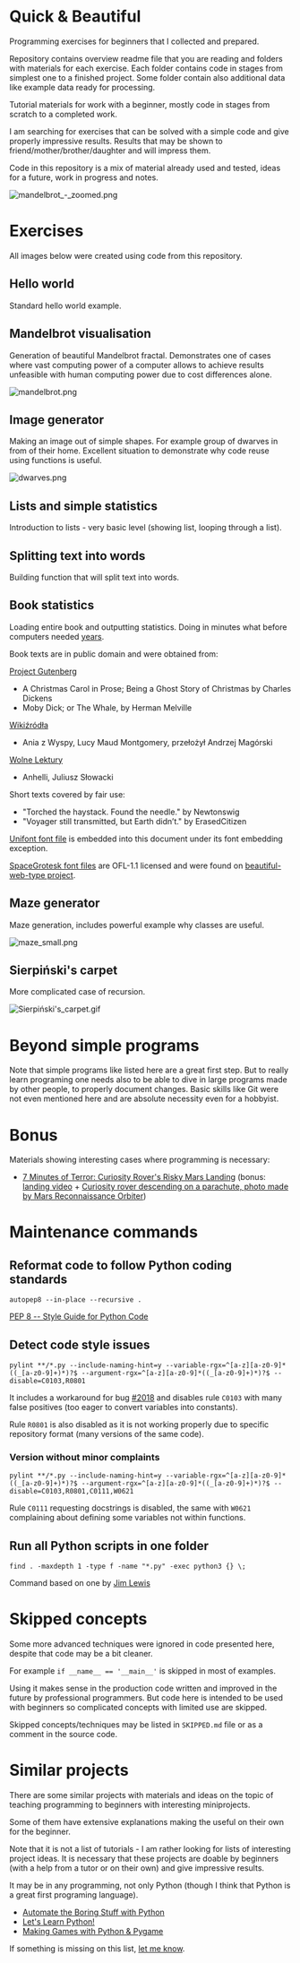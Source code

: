 # Quick & Beautiful

Programming exercises for beginners that I collected and prepared.

Repository contains overview readme file that you are reading and folders with materials for each exercise. Each folder contains code in stages from simplest one to a finished project. Some folder contain also additional data like example data ready for processing.

Tutorial materials for work with a beginner, mostly code in stages from scratch to a completed work.

I am searching for exercises that can be solved with a simple code and give properly impressive results. Results that may be
shown to friend/mother/brother/daughter and will impress them.

Code in this repository is a mix of material already used and tested, ideas for a future, work in progress and notes.

![mandelbrot_-_zoomed.png](mandelbrot_-_zoomed.png)

# Exercises

All images below were created using code from this repository.

## Hello world

Standard hello world example.

## Mandelbrot visualisation

Generation of beautiful Mandelbrot fractal. Demonstrates one of cases where vast computing power of a computer allows to achieve results unfeasible with human computing power due to cost differences alone.

![mandelbrot.png](mandelbrot.png)

## Image generator

Making an image out of simple shapes. For example group of dwarves in from of their home. Excellent situation to demonstrate why code reuse using functions is useful.

![dwarves.png](dwarves.png)

## Lists and simple statistics

Introduction to lists - very basic level (showing list, looping through a list).

## Splitting text into words

Building function that will split text into words.

## Book statistics

Loading entire book and outputting statistics. Doing in minutes what before computers needed [years](https://en.wikipedia.org/wiki/Concordance_(publishing)).

Book texts are in public domain and were obtained from:

[Project Gutenberg](http://www.gutenberg.org/)

* A Christmas Carol in Prose; Being a Ghost Story of Christmas by Charles Dickens
* Moby Dick; or The Whale, by Herman Melville

[Wikiźródła](https://pl.wikisource.org/)

* Ania z Wyspy, Lucy Maud Montgomery, przełożył Andrzej Magórski

[Wolne Lektury](https://wolnelektury.pl/)

* Anhelli, Juliusz Słowacki

Short texts covered by fair use:

* "Torched the haystack. Found the needle." by Newtonswig
* "Voyager still transmitted, but Earth didn’t." by ErasedCitizen

[Unifont font file](http://unifoundry.com/unifont/index.html) is embedded into this document under its font embedding exception.

[SpaceGrotesk font files](https://github.com/floriankarsten/space-grotesk) are OFL-1.1 licensed and were found on [beautiful-web-type project](https://github.com/ubuwaits/beautiful-web-type).

## Maze generator

Maze generation, includes powerful example why classes are useful.

![maze_small.png](maze_small.png)

## Sierpiński's carpet

More complicated case of recursion.

![Sierpiński's_carpet.gif](Sierpiński's_carpet.gif)

# Beyond simple programs

Note that simple programs like listed here are a great first step. But to really learn programing one needs also to be able to dive in large programs made by other people, to properly document changes. Basic skills like Git were not even mentioned here and are absolute necessity even for a hobbyist.

# Bonus

Materials showing interesting cases where programming is necessary:

* [7 Minutes of Terror: Curiosity Rover's Risky Mars Landing](https://www.youtube.com/watch?v=h2I8AoB1xgU) (bonus: [landing video](https://www.youtube.com/watch?v=svUJdzMHwmM) + [Curiosity rover descending on a parachute, photo made by Mars Reconnaissance Orbiter](https://www.jpl.nasa.gov/spaceimages/details.php?id=PIA15978))

# Maintenance commands

## Reformat code to follow Python coding standards

`autopep8 --in-place --recursive .`

[PEP 8 -- Style Guide for Python Code](https://www.python.org/dev/peps/pep-0008/)

## Detect code style issues

`pylint **/*.py --include-naming-hint=y --variable-rgx=^[a-z][a-z0-9]*((_[a-z0-9]+)*)?$ --argument-rgx=^[a-z][a-z0-9]*((_[a-z0-9]+)*)?$ --disable=C0103,R0801`

It includes a workaround for bug [#2018](https://github.com/PyCQA/pylint/issues/2018) and disables rule `C0103` with many false positives (too eager to convert variables into constants).

Rule `R0801` is also disabled as it is not working properly due to specific repository format (many versions of the same code).

### Version without minor complaints

`pylint **/*.py --include-naming-hint=y --variable-rgx=^[a-z][a-z0-9]*((_[a-z0-9]+)*)?$ --argument-rgx=^[a-z][a-z0-9]*((_[a-z0-9]+)*)?$ --disable=C0103,R0801,C0111,W0621`

Rule `C0111` requesting docstrings is disabled, the same with `W0621` complaining about defining some variables not within functions.

## Run all Python scripts in one folder

`find . -maxdepth 1 -type f -name "*.py" -exec python3 {} \;`

Command based on one by [Jim Lewis](https://stackoverflow.com/a/10523492/4130619)

# Skipped concepts

Some more advanced techniques were ignored in code presented here, despite that code may be a bit cleaner.

For example `if __name__ == '__main__'` is skipped in most of examples.

Using it makes sense in the production code written and improved in the future by professional programmers. But code here is intended to be used with beginners so complicated concepts with limited use are skipped.

Skipped concepts/techniques may be listed in `SKIPPED.md` file or as a comment in the source code.

# Similar projects

There are some similar projects with materials and ideas on the topic of teaching programming to beginners with interesting miniprojects.

Some of them have extensive explanations making the useful on their own for the beginner.

Note that it is not a list of tutorials - I am rather looking for lists of interesting project ideas. It is necessary that these projects are doable by beginners (with a help from a tutor or on their own) and give impressive results.

It may be in any programming, not only Python (though I think that Python is a great first programing language).

* [Automate the Boring Stuff with Python](https://automatetheboringstuff.com/)
* [Let's Learn Python!](http://www.letslearnpython.com/)
* [Making Games with Python & Pygame](http://inventwithpython.com/pygame/)

If something is missing on this list, [let me know](https://github.com/matkoniecz/quick-beautiful/issues/new).
